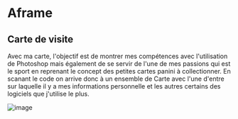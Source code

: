 # Aframe

## Carte de visite
Avec ma carte, l'objectif est de montrer mes compétences avec l'utilisation de Photoshop mais également de se servir de l'une de mes passions qui est le sport en reprenant le concept des petites cartes panini à collectionner. En scanant le code on arrive donc à un ensemble de Carte avec l'une d'entre sur laquelle il y a mes informations personnelle et les autres certains des logiciels que j'utilise le plus.

![image](https://github.com/fradet16/Aframe/assets/144129248/14d83fc4-c9c9-49ee-a13d-388512e8aa37)



